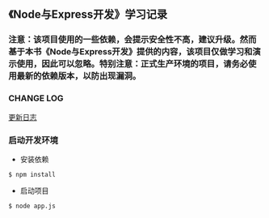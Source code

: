 ## 《Node与Express开发》学习记录

### 注意：该项目使用的一些依赖，会提示安全性不高，建议升级。然而基于本书《Node与Express开发》提供的内容，该项目仅做学习和演示使用，因此可以忽略。特别注意：正式生产环境的项目，请务必使用最新的依赖版本，以防出现漏洞。

### CHANGE LOG
[更新日志](./CHANGELOG.MD)

### 启动开发环境

- 安装依赖
```
$ npm install
```

- 启动项目
```
$ node app.js
```
